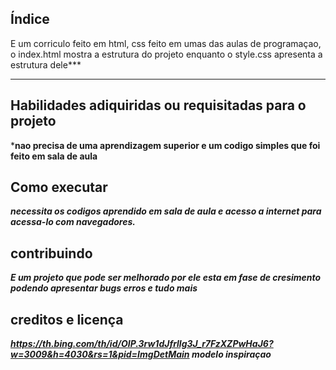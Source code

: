 ## Índice
E um corriculo feito em html, css feito em umas das aulas de programaçao, o index.html mostra a estrutura do projeto enquanto o style.css apresenta a estrutura dele***

---

## Habilidades adiquiridas ou requisitadas para o projeto
***nao precisa de uma aprendizagem superior e um codigo simples que foi feito em sala de aula**

## Como executar 
***necessita os codigos aprendido em sala de aula e acesso a internet para acessa-lo com navegadores.***

## contribuindo 
***E um projeto que pode ser melhorado por ele esta em fase de cresimento podendo apresentar bugs erros e tudo mais***

## creditos e licença 
***https://th.bing.com/th/id/OIP.3rw1dJfrllg3J_r7FzXZPwHaJ6?w=3009&h=4030&rs=1&pid=ImgDetMain 
modelo inspiraçao***

